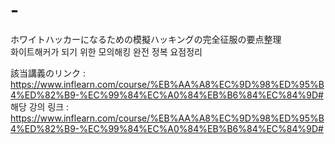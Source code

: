 # -
ホワイトハッカーになるための模擬ハッキングの完全征服の要点整理<br>
화이트해커가 되기 위한 모의해킹 완전 정복 요점정리
<br>

該当講義のリンク : https://www.inflearn.com/course/%EB%AA%A8%EC%9D%98%ED%95%B4%ED%82%B9-%EC%99%84%EC%A0%84%EB%B6%84%EC%84%9D#<br>
해당 강의 링크 : https://www.inflearn.com/course/%EB%AA%A8%EC%9D%98%ED%95%B4%ED%82%B9-%EC%99%84%EC%A0%84%EB%B6%84%EC%84%9D#<br>
